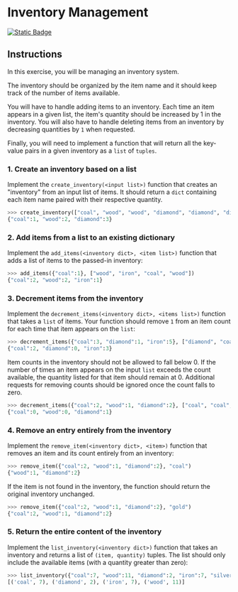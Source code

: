 # Inventory Management
[![Static Badge](https://img.shields.io/badge/Link-To%20Exercise-blue)](https://exercism.org/tracks/python/exercises/inventory-management)

## Instructions

In this exercise, you will be managing an inventory system.

The inventory should be organized by the item name and it should keep track of 
the number of items available.

You will have to handle adding items to an inventory. Each time an item appears 
in a given list, the item's quantity should be increased by 1 in the inventory. 
You will also have to handle deleting items from an inventory by decreasing 
quantities by `1` when requested.

Finally, you will need to implement a function that will return all the 
key-value pairs in a given inventory as a `list` of `tuples`.

### 1. Create an inventory based on a list

Implement the `create_inventory(<input list>)` function that creates an 
"inventory" from an input list of items. It should return a `dict` containing 
each item name paired with their respective quantity.

```python
>>> create_inventory(["coal", "wood", "wood", "diamond", "diamond", "diamond"])
{"coal":1, "wood":2, "diamond":3}
```

### 2. Add items from a list to an existing dictionary

Implement the `add_items(<inventory dict>, <item list>)` function that adds a 
list of items to the passed-in inventory:

```python
>>> add_items({"coal":1}, ["wood", "iron", "coal", "wood"])
{"coal":2, "wood":2, "iron":1}
```

### 3. Decrement items from the inventory

Implement the `decrement_items(<inventory dict>, <items list>)` function that 
takes a `list` of items. Your function should remove `1` from an item count for 
each time that item appears on the `list`:

```python
>>> decrement_items({"coal":3, "diamond":1, "iron":5}, ["diamond", "coal", "iron", "iron"])
{"coal":2, "diamond":0, "iron":3}
```

Item counts in the inventory should not be allowed to fall below 0. If the 
number of times an item appears on the input `list` exceeds the count 
available, the quantity listed for that item should remain at 0. Additional 
requests for removing counts should be ignored once the count falls to zero.

```python
>>> decrement_items({"coal":2, "wood":1, "diamond":2}, ["coal", "coal", "wood", "wood", "diamond"])
{"coal":0, "wood":0, "diamond":1}
```

### 4. Remove an entry entirely from the inventory

Implement the `remove_item(<inventory dict>, <item>)` function that removes an 
item and its count entirely from an inventory:

```python
>>> remove_item({"coal":2, "wood":1, "diamond":2}, "coal")
{"wood":1, "diamond":2}
```

If the item is not found in the inventory, the function should return the 
original inventory unchanged.

```python
>>> remove_item({"coal":2, "wood":1, "diamond":2}, "gold")
{"coal":2, "wood":1, "diamond":2}
```

### 5. Return the entire content of the inventory

Implement the `list_inventory(<inventory dict>)` function that takes an 
inventory and returns a list of `(item, quantity)` tuples. The list should only 
include the available items (with a quantity greater than zero):

```python
>>> list_inventory({"coal":7, "wood":11, "diamond":2, "iron":7, "silver":0})
[('coal', 7), ('diamond', 2), ('iron', 7), ('wood', 11)]
```